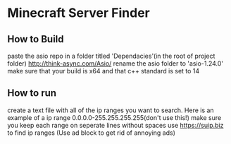 # Minecraft Server Finder

## How to Build
paste the asio repo in a folder titled 'Dependacies'(in the root of project folder) http://think-async.com/Asio/ rename the asio folder to 'asio-1.24.0'
make sure that your build is x64 and that c++ standard is set to 14


## How to run
create a text file with all of the ip ranges you want to search.
Here is an example of a ip range 0.0.0.0-255.255.255.255(don't use this!)
make sure you keep each range on seperate lines without spaces
use https://suip.biz to find ip ranges (Use ad block to get rid of annoying ads)
